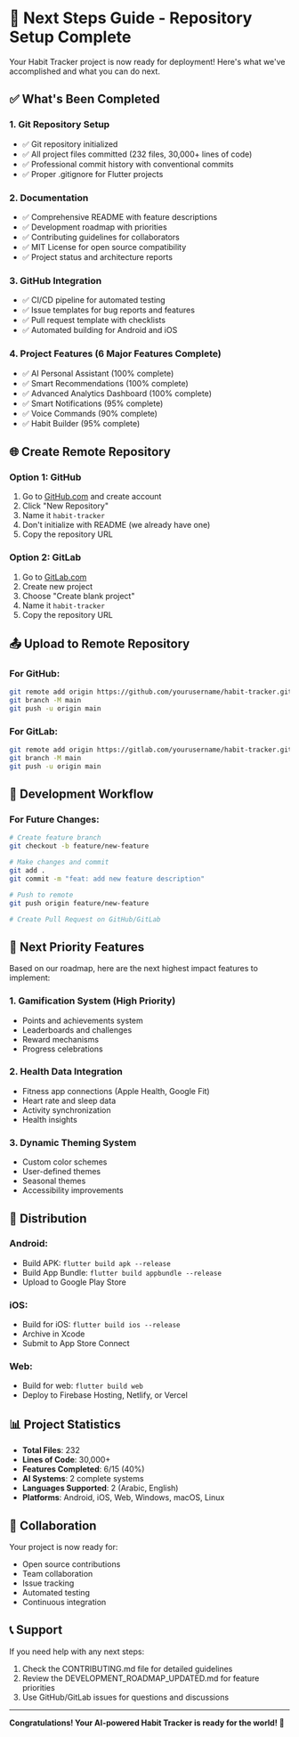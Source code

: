 # 🚀 Next Steps Guide - Repository Setup Complete

Your Habit Tracker project is now ready for deployment! Here's what we've accomplished and what you can do next.

## ✅ What's Been Completed

### 1. Git Repository Setup

- ✅ Git repository initialized
- ✅ All project files committed (232 files, 30,000+ lines of code)
- ✅ Professional commit history with conventional commits
- ✅ Proper .gitignore for Flutter projects

### 2. Documentation

- ✅ Comprehensive README with feature descriptions
- ✅ Development roadmap with priorities
- ✅ Contributing guidelines for collaborators
- ✅ MIT License for open source compatibility
- ✅ Project status and architecture reports

### 3. GitHub Integration

- ✅ CI/CD pipeline for automated testing
- ✅ Issue templates for bug reports and features
- ✅ Pull request template with checklists
- ✅ Automated building for Android and iOS

### 4. Project Features (6 Major Features Complete)

- ✅ AI Personal Assistant (100% complete)
- ✅ Smart Recommendations (100% complete)
- ✅ Advanced Analytics Dashboard (100% complete)
- ✅ Smart Notifications (95% complete)
- ✅ Voice Commands (90% complete)
- ✅ Habit Builder (95% complete)

## 🌐 Create Remote Repository

### Option 1: GitHub

1. Go to [GitHub.com](https://github.com) and create account
2. Click "New Repository"
3. Name it `habit-tracker`
4. Don't initialize with README (we already have one)
5. Copy the repository URL

### Option 2: GitLab

1. Go to [GitLab.com](https://gitlab.com)
2. Create new project
3. Choose "Create blank project"
4. Name it `habit-tracker`
5. Copy the repository URL

## 📤 Upload to Remote Repository

### For GitHub:

```bash
git remote add origin https://github.com/yourusername/habit-tracker.git
git branch -M main
git push -u origin main
```

### For GitLab:

```bash
git remote add origin https://gitlab.com/yourusername/habit-tracker.git
git branch -M main
git push -u origin main
```

## 🔄 Development Workflow

### For Future Changes:

```bash
# Create feature branch
git checkout -b feature/new-feature

# Make changes and commit
git add .
git commit -m "feat: add new feature description"

# Push to remote
git push origin feature/new-feature

# Create Pull Request on GitHub/GitLab
```

## 🎯 Next Priority Features

Based on our roadmap, here are the next highest impact features to implement:

### 1. Gamification System (High Priority)

- Points and achievements system
- Leaderboards and challenges
- Reward mechanisms
- Progress celebrations

### 2. Health Data Integration

- Fitness app connections (Apple Health, Google Fit)
- Heart rate and sleep data
- Activity synchronization
- Health insights

### 3. Dynamic Theming System

- Custom color schemes
- User-defined themes
- Seasonal themes
- Accessibility improvements

## 📱 Distribution

### Android:

- Build APK: `flutter build apk --release`
- Build App Bundle: `flutter build appbundle --release`
- Upload to Google Play Store

### iOS:

- Build for iOS: `flutter build ios --release`
- Archive in Xcode
- Submit to App Store Connect

### Web:

- Build for web: `flutter build web`
- Deploy to Firebase Hosting, Netlify, or Vercel

## 📊 Project Statistics

- **Total Files**: 232
- **Lines of Code**: 30,000+
- **Features Completed**: 6/15 (40%)
- **AI Systems**: 2 complete systems
- **Languages Supported**: 2 (Arabic, English)
- **Platforms**: Android, iOS, Web, Windows, macOS, Linux

## 🤝 Collaboration

Your project is now ready for:

- Open source contributions
- Team collaboration
- Issue tracking
- Automated testing
- Continuous integration

## 📞 Support

If you need help with any next steps:

1. Check the CONTRIBUTING.md file for detailed guidelines
2. Review the DEVELOPMENT_ROADMAP_UPDATED.md for feature priorities
3. Use GitHub/GitLab issues for questions and discussions

---

**Congratulations! Your AI-powered Habit Tracker is ready for the world! 🎉**
